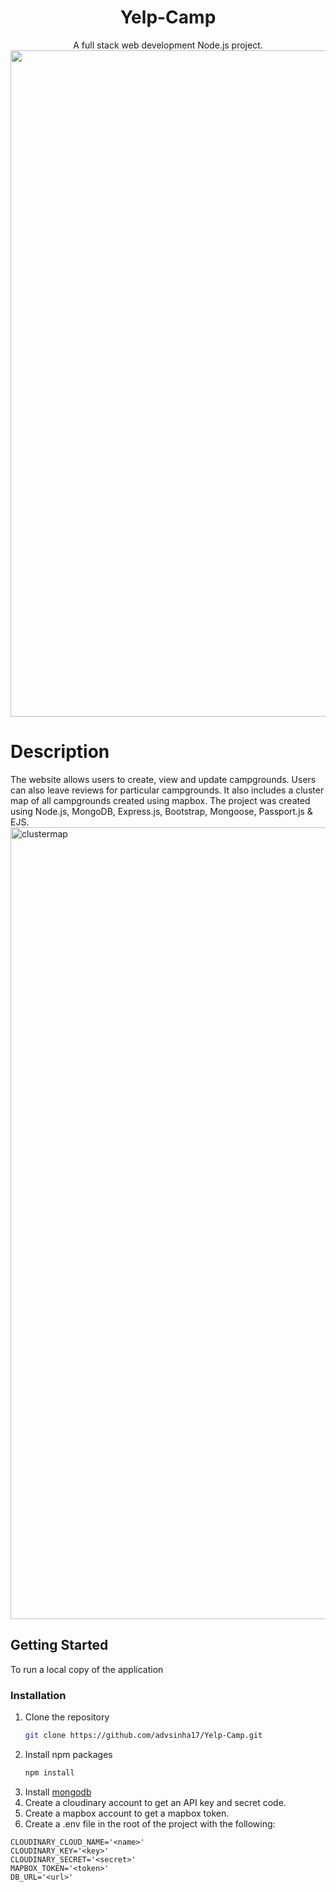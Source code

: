 <div align="center">

# Yelp-Camp
A full stack web development Node.js project.
<img width="1066" alt="demo" src="https://user-images.githubusercontent.com/48688238/227125739-bf0f6c27-d35b-498c-9296-20b2b34945a9.png">
</div>

# Description

The website allows users to create, view and update campgrounds. Users can also leave reviews for particular campgrounds. It also includes a cluster map of all 
campgrounds created using mapbox. The project was created using Node.js, MongoDB, Express.js, Bootstrap, Mongoose, Passport.js & EJS.
<img width="1267" alt="clustermap" src="https://user-images.githubusercontent.com/48688238/227125729-ec850f74-6a11-445b-84ee-310ed9c037d6.png">

## Getting Started

To run a local copy of the application

### Installation

1. Clone the repository
    ```sh
    git clone https://github.com/advsinha17/Yelp-Camp.git
    ```
2. Install npm packages
    ```sh
    npm install
    ```
3. Install [mongodb](https://www.mongodb.com/)
4. Create a cloudinary account to get an API key and secret code.
5. Create a mapbox account to get a mapbox token.
6. Create a .env file in the root of the project with the following: 
```
CLOUDINARY_CLOUD_NAME='<name>'
CLOUDINARY_KEY='<key>'
CLOUDINARY_SECRET='<secret>'
MAPBOX_TOKEN='<token>'
DB_URL='<url>'

```
